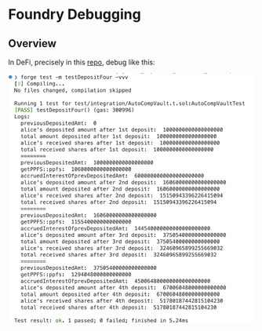 # Foundry Debugging

## Overview

In DeFi, precisely in this [repo](https://github.com/abhi3700/evm_contracts_vaultautocomp), debug like this:

![](../../../img/foundry_debugging.png)
